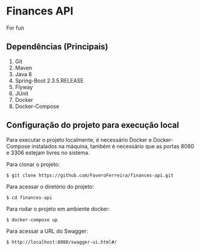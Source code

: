 # Finances API

For fun

## Dependências (Principais)

1. Git
2. Maven
3. Java 8
4. Spring-Boot 2.3.5.RELEASE
5. Flyway
6. JUnit
7. Docker
8. Docker-Compose

## Configuração do projeto para execução local

Para executar o projeto localmente, é necessário Docker e Docker-Compose instalados na máquina,
também é necessário que as portas 8080 e 3306 estejam livres no sistema.

Para clonar o projeto:
```
$ git clone https://github.com/FaveroFerreira/finances-api.git
```
Para acessar o diretório do projeto:
```
$ cd finances-api
```
Para rodar o projeto em ambiente docker:
```
$ docker-compose up
```
Para acessar a URL do Swagger:
```
$ http://localhost:8080/swagger-ui.html#/
```

